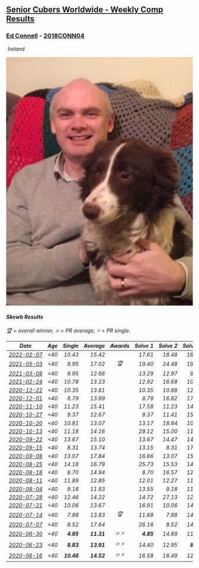 <style>table {white-space: nowrap;}</style>
<link rel="stylesheet" type="text/css" href="/scw-comp/css/flags.css" />

## [Senior Cubers Worldwide - Weekly Comp Results](/scw-comp/results/)
### [Ed Connell](README.md) - [2018CONN04](https://www.worldcubeassociation.org/persons/2018CONN04?event=skewb)

<i class="flag flag-IE" />&nbsp;Ireland

![Ed Connell](1583010027.jpg)

#### Skewb Results

<span style="white-space: nowrap;">🏆 = overall winner</span>, <span style="white-space: nowrap;">🔥 = PR average</span>, <span style="white-space: nowrap;">⚡ = PR single</span>.

| Date | Age | Single | Average | Awards | Solve 1 | Solve 2 | Solve 3 | Solve 4 | Solve 5 | Video |
| :--: | :--: | --: | --: | :--: | --: | --: | --: | --: | --: | :-- |
| [2022-02-07](../../results/2022-02-07/skewb.md) | <40 | 10.43 | 15.42 |  | 17.61 | 18.48 | 16.80 | 11.86 | 10.43 | [Desktop](https://www.facebook.com/events/245500131085725/permalink/249647247337680) / [Mobile](https://m.facebook.com/events/245500131085725?view=permalink&id=249647247337680) |
| [2021-05-03](../../results/2021-05-03/skewb.md) | <40 | 9.95 | 17.02 | 🏆 | 19.40 | 24.48 | 19.40 | 12.25 | 9.95 | [Desktop](https://www.facebook.com/events/1091923434665777/permalink/1096112177580236) / [Mobile](https://m.facebook.com/events/1091923434665777?view=permalink&id=1096112177580236) |
| [2021-03-08](../../results/2021-03-08/skewb.md) | <40 | 9.95 | 12.66 |  | 13.29 | 12.97 | 9.95 | 11.73 | DNS | [Desktop](https://www.facebook.com/events/430030294875923/permalink/437639034115049) / [Mobile](https://m.facebook.com/events/430030294875923?view=permalink&id=437639034115049) |
| [2021-02-24](../../results/2021-02-24/skewb.md) | <40 | 10.78 | 13.23 |  | 12.92 | 16.68 | 10.91 | 15.86 | 10.78 | [Desktop](https://www.facebook.com/events/699856724029067/permalink/705690773445662) / [Mobile](https://m.facebook.com/events/699856724029067?view=permalink&id=705690773445662) |
| [2020-12-22](../../results/2020-12-22/skewb.md) | <40 | 10.35 | 13.81 |  | 10.35 | 10.88 | 12.89 | 17.66 | 18.81 | [Desktop](https://www.facebook.com/events/415132489930417/permalink/419691416141191) / [Mobile](https://m.facebook.com/events/415132489930417?view=permalink&id=419691416141191) |
| [2020-12-01](../../results/2020-12-01/skewb.md) | <40 | 8.79 | 13.99 |  | 8.79 | 16.82 | 17.16 | 11.47 | 13.67 | [Desktop](https://www.facebook.com/events/714027339539738/permalink/718538322421973) / [Mobile](https://m.facebook.com/events/714027339539738?view=permalink&id=718538322421973) |
| [2020-11-10](../../results/2020-11-10/skewb.md) | <40 | 11.23 | 15.41 |  | 17.58 | 11.23 | 14.80 | 20.90 | 13.86 | [Desktop](https://www.facebook.com/events/758374458225984/permalink/762109054519191) / [Mobile](https://m.facebook.com/events/758374458225984?view=permalink&id=762109054519191) |
| [2020-10-27](../../results/2020-10-27/skewb.md) | <40 | 9.37 | 12.67 |  | 9.37 | 11.41 | 15.70 | 13.01 | 13.59 | [Desktop](https://www.facebook.com/events/3728096903891317/permalink/3741866825847658) / [Mobile](https://m.facebook.com/events/3728096903891317?view=permalink&id=3741866825847658) |
| [2020-10-20](../../results/2020-10-20/skewb.md) | <40 | 10.81 | 13.07 |  | 13.17 | 18.64 | 10.81 | 12.39 | 13.65 | [Desktop](https://www.facebook.com/events/3475733505840328/permalink/3491813117565700) / [Mobile](https://m.facebook.com/events/3475733505840328?view=permalink&id=3491813117565700) |
| [2020-10-13](../../results/2020-10-13/skewb.md) | <40 | 11.18 | 14.16 |  | 29.12 | 15.00 | 11.57 | 15.91 | 11.18 | [Desktop](https://www.facebook.com/events/718285385437639/permalink/723171948282316) / [Mobile](https://m.facebook.com/events/718285385437639?view=permalink&id=723171948282316) |
| [2020-09-22](../../results/2020-09-22/skewb.md) | <40 | 13.67 | 15.10 |  | 13.67 | 14.47 | 14.23 | 17.05 | 16.60 | [Desktop](https://www.facebook.com/events/361626694990606/permalink/365101317976477) / [Mobile](https://m.facebook.com/events/361626694990606?view=permalink&id=365101317976477) |
| [2020-09-15](../../results/2020-09-15/skewb.md) | <40 | 8.31 | 13.74 |  | 13.15 | 8.31 | 17.34 | 14.06 | 14.01 | [Desktop](https://www.facebook.com/events/681386202727964/permalink/685684118964839) / [Mobile](https://m.facebook.com/events/681386202727964?view=permalink&id=685684118964839) |
| [2020-09-08](../../results/2020-09-08/skewb.md) | <40 | 13.07 | 17.84 |  | 16.66 | 13.07 | 15.53 | 21.32 | 1:40.60 | [Desktop](https://www.facebook.com/events/1438001453064843/permalink/1441916886006633) / [Mobile](https://m.facebook.com/events/1438001453064843?view=permalink&id=1441916886006633) |
| [2020-08-25](../../results/2020-08-25/skewb.md) | <40 | 14.18 | 16.79 |  | 25.73 | 15.53 | 14.85 | 14.18 | 20.00 | [Desktop](https://www.facebook.com/events/335350317875490/permalink/340630337347488) / [Mobile](https://m.facebook.com/events/335350317875490?view=permalink&id=340630337347488) |
| [2020-08-18](../../results/2020-08-18/skewb.md) | <40 | 8.70 | 14.94 |  | 8.70 | 16.57 | 12.16 | 16.10 | 23.05 | [Desktop](https://www.facebook.com/events/940960439648894/permalink/946961039048834) / [Mobile](https://m.facebook.com/events/940960439648894?view=permalink&id=946961039048834) |
| [2020-08-11](../../results/2020-08-11/skewb.md) | <40 | 11.89 | 12.85 |  | 12.01 | 12.27 | 11.89 | 14.28 | 20.06 | [Desktop](https://www.facebook.com/events/354677798881328/permalink/358765635139211) / [Mobile](https://m.facebook.com/events/354677798881328?view=permalink&id=358765635139211) |
| [2020-08-04](../../results/2020-08-04/skewb.md) | <40 | 9.18 | 11.83 |  | 13.55 | 9.18 | 11.90 | 21.74 | 10.03 | [Desktop](https://www.facebook.com/events/1546469592197852/permalink/1550670298444448) / [Mobile](https://m.facebook.com/events/1546469592197852?view=permalink&id=1550670298444448) |
| [2020-07-28](../../results/2020-07-28/skewb.md) | <40 | 12.46 | 14.22 |  | 14.72 | 27.13 | 12.49 | 12.46 | 15.44 | [Desktop](https://www.facebook.com/events/610415706564720/permalink/613844499555174) / [Mobile](https://m.facebook.com/events/610415706564720?view=permalink&id=613844499555174) |
| [2020-07-21](../../results/2020-07-21/skewb.md) | <40 | 10.06 | 13.67 |  | 16.91 | 10.06 | 14.35 | 14.73 | 11.93 | [Desktop](https://www.facebook.com/events/560843031255896/permalink/563251314348401) / [Mobile](https://m.facebook.com/events/560843031255896?view=permalink&id=563251314348401) |
| [2020-07-14](../../results/2020-07-14/skewb.md) | <40 | 7.88 | 13.83 | 🏆 | 11.68 | 7.88 | 14.95 | 14.86 | 19.34 | [Desktop](https://www.facebook.com/events/413064016333950/permalink/416493985990953) / [Mobile](https://m.facebook.com/events/413064016333950?view=permalink&id=416493985990953) |
| [2020-07-07](../../results/2020-07-07/skewb.md) | <40 | 8.52 | 17.64 |  | 26.16 | 8.52 | 14.13 | 16.66 | 22.14 | [Desktop](https://www.facebook.com/events/198255948253934/permalink/200410921371770) / [Mobile](https://m.facebook.com/events/198255948253934?view=permalink&id=200410921371770) |
| [2020-06-30](../../results/2020-06-30/skewb.md) | <40 | **4.85** | **11.31** | 🔥 ⚡ | **4.85** | 14.69 | 11.93 | 10.87 | 11.14 | [Desktop](https://www.facebook.com/events/1716512181834525/permalink/1720525514766525) / [Mobile](https://m.facebook.com/events/1716512181834525?view=permalink&id=1720525514766525) |
| [2020-06-23](../../results/2020-06-23/skewb.md) | <40 | **8.83** | **13.91** | 🔥 ⚡ | 14.40 | 12.95 | **8.83** | 2:47.35 | 14.39 | [Desktop](https://www.facebook.com/events/1618516681636159/permalink/1623313707823123) / [Mobile](https://m.facebook.com/events/1618516681636159?view=permalink&id=1623313707823123) |
| [2020-06-16](../../results/2020-06-16/skewb.md) | <40 | **10.46** | **14.52** | 🔥 ⚡ | 16.58 | 18.49 | 12.33 | 14.65 | **10.46** | [Desktop](https://www.facebook.com/events/296087658445428/permalink/299496601437867) / [Mobile](https://m.facebook.com/events/296087658445428?view=permalink&id=299496601437867) |


<!-- Global site tag (gtag.js) - Google Analytics -->
<script async src="https://www.googletagmanager.com/gtag/js?id=UA-86348435-3"></script>
<script>window.dataLayer = window.dataLayer || []; function gtag() {dataLayer.push(arguments);} gtag('js', new Date()); gtag('config', 'UA-86348435-3');</script>
